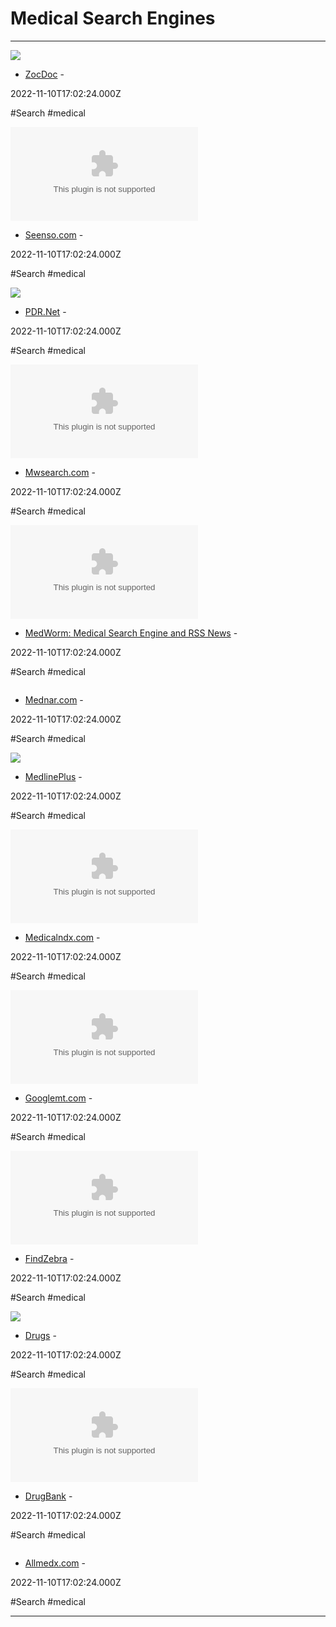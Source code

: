 # Medical Search Engines

---

![](https://zocdocstatic.wpengine.com/wp-content/uploads/2017/09/ZD-logo.png)

- [ZocDoc](https://www.zocdoc.com/about/unsupported-browser) - 

2022-11-10T17:02:24.000Z

#Search #medical

![](https://rdl.ink/render/https%3A%2F%2Fwww.seenso.com)

- [Seenso.com](https://www.seenso.com) - 

2022-11-10T17:02:24.000Z

#Search #medical

![](https://rdl.ink/render/https%3A%2F%2Fpdr.net)

- [PDR.Net](https://pdr.net) - 

2022-11-10T17:02:24.000Z

#Search #medical

![](https://rdl.ink/render/https%3A%2F%2Fwww.mwsearch.com)

- [Mwsearch.com](https://www.mwsearch.com) - 

2022-11-10T17:02:24.000Z

#Search #medical

![](https://rdl.ink/render/https%3A%2F%2Fmedworm.com)

- [MedWorm: Medical Search Engine and RSS News](https://medworm.com) - 

2022-11-10T17:02:24.000Z

#Search #medical

![]()

- [Mednar.com](https://mednar.com) - 

2022-11-10T17:02:24.000Z

#Search #medical

![](https://medlineplus.gov/images/share_home_1.jpg)

- [MedlinePlus](https://medlineplus.gov) - 

2022-11-10T17:02:24.000Z

#Search #medical

![](https://rdl.ink/render/https%3A%2F%2Fmedicalndx.com)

- [Medicalndx.com](https://medicalndx.com) - 

2022-11-10T17:02:24.000Z

#Search #medical

![](https://rdl.ink/render/https%3A%2F%2Fwww.googlemt.com)

- [Googlemt.com](https://www.googlemt.com) - 

2022-11-10T17:02:24.000Z

#Search #medical

![](https://rdl.ink/render/https%3A%2F%2Ffindzebra.com)

- [FindZebra](https://findzebra.com) - 

2022-11-10T17:02:24.000Z

#Search #medical

![](https://www.drugs.com/img/social/ddc-opengraph-logomark.png)

- [Drugs](https://www.drugs.com) - 

2022-11-10T17:02:24.000Z

#Search #medical

![](https://rdl.ink/render/https%3A%2F%2Fgo.drugbank.com)

- [DrugBank](https://go.drugbank.com) - 

2022-11-10T17:02:24.000Z

#Search #medical

![]()

- [Allmedx.com](https://allmedx.com) - 

2022-11-10T17:02:24.000Z

#Search #medical

---

